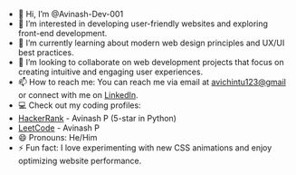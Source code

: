 - 👋 Hi, I’m @Avinash-Dev-001
- 👀 I’m interested in developing user-friendly websites and exploring front-end development.
- 🌱 I’m currently learning about modern web design principles and UX/UI best practices.
- 💞️ I’m looking to collaborate on web development projects that focus on creating intuitive and engaging user experiences.
- 📫 How to reach me: You can reach me via email at [avichintu123@gmail](mailto:avichintu123@gmail.com) or connect with me on [LinkedIn](https://www.linkedin.com/in/p-avinash-979567218/).
- 💻 Check out my coding profiles:
- [HackerRank](https://www.hackerrank.com/profile/avichintu123) - Avinash P (5-star in Python)
- [LeetCode](https://leetcode.com/u/LuckyAvi_001/) - Avinash P
- 😄 Pronouns: He/Him
- ⚡ Fun fact: I love experimenting with new CSS animations and enjoy optimizing website performance.
